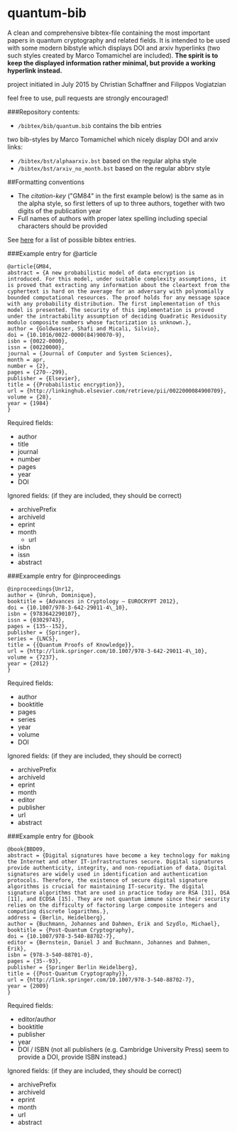 # quantum-bib

A clean and comprehensive bibtex-file containing the most important papers in quantum cryptography and related fields.
It is intended to be used with some modern bibstyle which displays DOI and arxiv hyperlinks (two such styles created by Marco Tomamichel are included). **The spirit is to keep the displayed information rather minimal, but provide a working hyperlink instead.**

project initiated in July 2015
by Christian Schaffner and Filippos Vogiatzian

feel free to use, pull requests are strongly encouraged!


###Repository contents:
- `/bibtex/bib/quantum.bib`  contains the bib entries

two bib-styles by Marco Tomamichel which nicely display DOI and arxiv links:
- `/bibtex/bst/alphaarxiv.bst`  based on the regular alpha style
- `/bibtex/bst/arxiv_no_month.bst`   based on the regular abbrv style

##Formatting conventions
* The *citation-key* ("GM84" in the first example below) is the same as in the alpha style, so first letters of up to three authors, together with two digits of the publication year
* Full names of authors with proper latex spelling including special characters should be provided

See [here](https://en.wikipedia.org/wiki/BibTeX#Entry_types) for a list of possible bibtex entries.

###Example entry for @article
```
@article{GM84,
abstract = {A new probabilistic model of data encryption is introduced. For this model, under suitable complexity assumptions, it is proved that extracting any information about the cleartext from the cyphertext is hard on the average for an adversary with polynomially bounded computational resources. The proof holds for any message space with any probability distribution. The first implementation of this model is presented. The security of this implementation is proved under the intractability assumption of deciding Quadratic Residuosity modulo composite numbers whose factorization is unknown.},
author = {Goldwasser, Shafi and Micali, Silvio},
doi = {10.1016/0022-0000(84)90070-9},
isbn = {0022-0000},
issn = {00220000},
journal = {Journal of Computer and System Sciences},
month = apr,
number = {2},
pages = {270--299},
publisher = {Elsevier},
title = {{Probabilistic encryption}},
url = {http://linkinghub.elsevier.com/retrieve/pii/0022000084900709},
volume = {28},
year = {1984}
}
```

Required fields:
* author
* title
* journal
* number
* pages
* year
* DOI

Ignored fields: (if they are included, they should be correct)
* archivePrefix
* archiveId
* eprint
* month
  * url
* isbn
* issn
* abstract

###Example entry for @inproceedings
```
@inproceedings{Unr12,
author = {Unruh, Dominique},
booktitle = {Advances in Cryptology – EUROCRYPT 2012},
doi = {10.1007/978-3-642-29011-4\_10},
isbn = {9783642290107},
issn = {03029743},
pages = {135--152},
publisher = {Springer},
series = {LNCS},
title = {{Quantum Proofs of Knowledge}},
url = {http://link.springer.com/10.1007/978-3-642-29011-4\_10},
volume = {7237},
year = {2012}
}
```

Required fields:
* author
* booktitle
* pages
* series
* year
* volume
* DOI

Ignored fields: (if they are included, they should be correct)
* archivePrefix
* archiveId
* eprint
* month
* editor
* publisher
* url
* abstract


###Example entry for @book
```
@book{BBD09,
abstract = {Digital signatures have become a key technology for making the Internet and other IT-infrastructures secure. Digital signatures provide authenticity, integrity, and non-repudiation of data. Digital signatures are widely used in identification and authentication protocols. Therefore, the existence of secure digital signature algorithms is crucial for maintaining IT-security. The digital signature algorithms that are used in practice today are RSA [31], DSA [11], and ECDSA [15]. They are not quantum immune since their security relies on the difficulty of factoring large composite integers and computing discrete logarithms.},
address = {Berlin, Heidelberg},
author = {Buchmann, Johannes and Dahmen, Erik and Szydlo, Michael},
booktitle = {Post-Quantum Cryptography},
doi = {10.1007/978-3-540-88702-7},
editor = {Bernstein, Daniel J and Buchmann, Johannes and Dahmen, Erik},
isbn = {978-3-540-88701-0},
pages = {35--93},
publisher = {Springer Berlin Heidelberg},
title = {{Post-Quantum Cryptography}},
url = {http://link.springer.com/10.1007/978-3-540-88702-7},
year = {2009}
}
```

Required fields:
* editor/author
* booktitle
* publisher
* year
* DOI / ISBN (not all publishers (e.g. Cambridge University Press) seem to provide a DOI, provide ISBN instead.)

Ignored fields: (if they are included, they should be correct)
* archivePrefix
* archiveId
* eprint
* month
* url
* abstract
